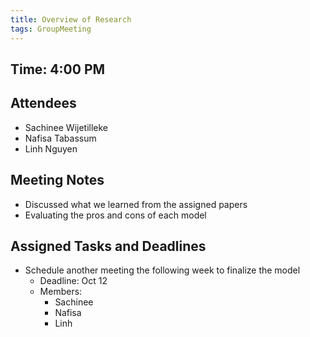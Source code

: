 ```yaml
---
title: Overview of Research
tags: GroupMeeting
---
```


## Time: 4:00 PM

## Attendees
- Sachinee Wijetilleke
- Nafisa Tabassum
- Linh Nguyen

## Meeting Notes
- Discussed what we learned from the assigned papers
- Evaluating the pros and cons of each model

## Assigned Tasks and Deadlines
- Schedule another meeting the following week to finalize the model
    - Deadline: Oct 12
    - Members:
        - Sachinee
        - Nafisa
        - Linh